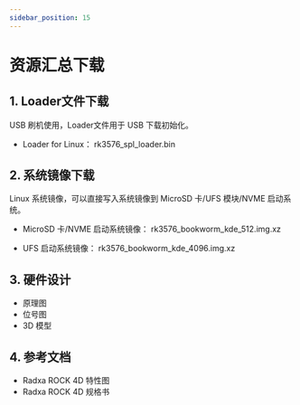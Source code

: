 ```yaml
---
sidebar_position: 15
---
```


# 资源汇总下载

## 1. Loader文件下载

USB 刷机使用，Loader文件用于 USB 下载初始化。

- Loader for Linux： rk3576_spl_loader.bin

## 2. 系统镜像下载

Linux 系统镜像，可以直接写入系统镜像到 MicroSD 卡/UFS 模块/NVME 启动系统。

- MicroSD 卡/NVME 启动系统镜像： rk3576_bookworm_kde_512.img.xz

- UFS 启动系统镜像： rk3576_bookworm_kde_4096.img.xz

## 3. 硬件设计

- 原理图
- 位号图
- 3D 模型

## 4. 参考文档

- Radxa ROCK 4D 特性图
- Radxa ROCK 4D 规格书
